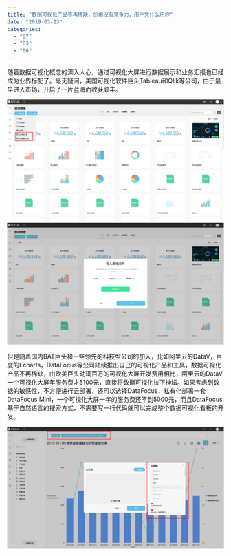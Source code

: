 ```yaml
---
title: "数据可视化产品不再稀缺，价格没有竞争力，用户凭什么用你"
date: "2019-03-13"
categories: 
  - "07"
  - "03"
  - "06"
---
```


随着数据可视化概念的深入人心，通过可视化大屏进行数据展示和业务汇报也已经成为业界标配了。毫无疑问，美国可视化软件巨头Tableau和Qlik等公司，由于最早进入市场，开启了一片蓝海而收获颇丰。

![](images/word-image-104.png) ![](images/word-image-105.png)

但是随着国内BAT巨头和一些领先的科技型公司的加入，比如阿里云的DataV，百度的Echarts，DataFocus等公司陆续推出自己的可视化产品和工具，数据可视化产品不再稀缺，由欧美巨头动辄百万的可视化大屏开发费用相比，阿里云的DataV一个可视化大屏年服务费才5100元，直接将数据可视化拉下神坛。如果考虑到数据的敏感性，不方便进行云部署，还可以选择DataFocus，私有化部署一套DataFocus Mini，一个可视化大屏一年的服务费还不到5000元，而且DataFocus基于自然语言的搜索方式，不需要写一行代码就可以完成整个数据可视化看板的开发。

![](images/word-image-106.png)

